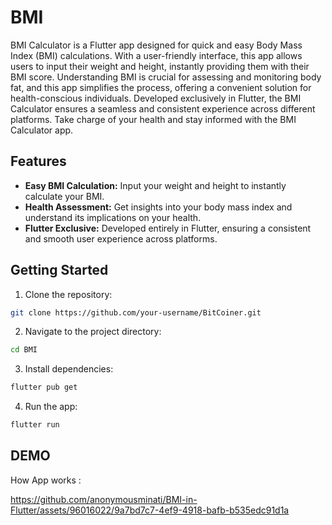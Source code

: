 
# BMI

BMI Calculator is a Flutter app designed for quick and easy Body Mass Index (BMI) calculations. With a user-friendly interface, this app allows users to input their weight and height, instantly providing them with their BMI score. Understanding BMI is crucial for assessing and monitoring body fat, and this app simplifies the process, offering a convenient solution for health-conscious individuals. Developed exclusively in Flutter, the BMI Calculator ensures a seamless and consistent experience across different platforms. Take charge of your health and stay informed with the BMI Calculator app.



## Features


- **Easy BMI Calculation:** Input your weight and height to instantly calculate your BMI.
- **Health Assessment:** Get insights into your body mass index and understand its implications on your health.
- **Flutter Exclusive:** Developed entirely in Flutter, ensuring a consistent and smooth user experience across platforms.


## Getting Started

1. Clone the repository:

```bash
git clone https://github.com/your-username/BitCoiner.git

```
2. Navigate to the project directory:

```bash
cd BMI
```

3. Install dependencies:
```bash
flutter pub get

```
4. Run the app:

```bash
flutter run

```

## DEMO

How App works :

https://github.com/anonymousminati/BMI-in-Flutter/assets/96016022/9a7bd7c7-4ef9-4918-bafb-b535edc91d1a


